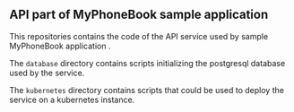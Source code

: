 ## API part of MyPhoneBook sample application

This repositories contains the code of the API service used by sample MyPhoneBook application .

The `database` directory contains scripts initializing the postgresql database used by the service.

The `kubernetes` directory contains scripts that could be used to deploy the service on a kubernetes instance. 

